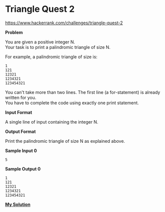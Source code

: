 # Triangle Quest 2

https://www.hackerrank.com/challenges/triangle-quest-2

**Problem**

You are given a positive integer N.  
Your task is to print a palindromic triangle of size N.  

For example, a palindromic triangle of size  is:  

```
1
121
12321
1234321
123454321
```

You can't take more than two lines. The first line (a for-statement) is already written for you.  
You have to complete the code using exactly one print statement.

**Input Format**  

A single line of input containing the integer N.

**Output Format**  

Print the palindromic triangle of size N as explained above.

**Sample Input 0**

```
5
```

**Sample Output 0**

```
1
121
12321
1234321
123454321
```

[**My Solution**](answer.py)
